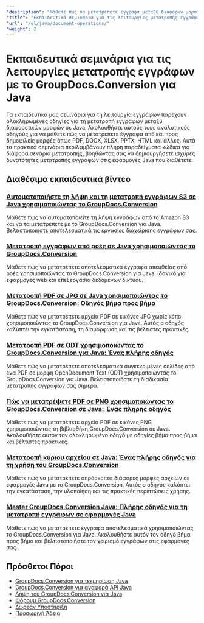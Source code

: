 ```yaml
---
"description": "Μάθετε πώς να μετατρέπετε έγγραφα μεταξύ διαφόρων μορφών χρησιμοποιώντας το GroupDocs.Conversion για Java μέσα από αυτά τα λεπτομερή σεμινάρια."
"title": "Εκπαιδευτικά σεμινάρια για τις λειτουργίες μετατροπής εγγράφων με το GroupDocs.Conversion για Java"
"url": "/el/java/document-operations/"
"weight": 2
---
```


# Εκπαιδευτικά σεμινάρια για τις λειτουργίες μετατροπής εγγράφων με το GroupDocs.Conversion για Java

Τα εκπαιδευτικά μας σεμινάρια για τη λειτουργία εγγράφων παρέχουν ολοκληρωμένες οδηγίες για τη μετατροπή εγγράφων μεταξύ διαφορετικών μορφών σε Java. Ακολουθήστε αυτούς τους αναλυτικούς οδηγούς για να μάθετε πώς να μετατρέπετε έγγραφα από και προς δημοφιλείς μορφές όπως PDF, DOCX, XLSX, PPTX, HTML και άλλες. Αυτά τα πρακτικά σεμινάρια περιλαμβάνουν πλήρη παραδείγματα κώδικα για διάφορα σενάρια μετατροπής, βοηθώντας σας να δημιουργήσετε ισχυρές δυνατότητες μετατροπής εγγράφων στις εφαρμογές Java που διαθέτετε.

## Διαθέσιμα εκπαιδευτικά βίντεο

### [Αυτοματοποιήστε τη λήψη και τη μετατροπή εγγράφων S3 σε Java χρησιμοποιώντας το GroupDocs.Conversion](./automate-s3-download-convert-java-groupdocs/)
Μάθετε πώς να αυτοματοποιείτε τη λήψη εγγράφων από το Amazon S3 και να τα μετατρέπετε με το GroupDocs.Conversion για Java. Βελτιστοποιήστε αποτελεσματικά τις εργασίες διαχείρισης εγγράφων σας.

### [Μετατροπή εγγράφων από ροές σε Java χρησιμοποιώντας το GroupDocs.Conversion](./convert-documents-streams-java-groupdocs/)
Μάθετε πώς να μετατρέπετε αποτελεσματικά έγγραφα απευθείας από ροές χρησιμοποιώντας το GroupDocs.Conversion για Java, ιδανικό για εφαρμογές web και επεξεργασία δεδομένων δικτύου.

### [Μετατροπή PDF σε JPG σε Java χρησιμοποιώντας το GroupDocs.Conversion: Οδηγός βήμα προς βήμα](./convert-pdf-to-jpg-groupdocs-java/)
Μάθετε πώς να μετατρέπετε αρχεία PDF σε εικόνες JPG χωρίς κόπο χρησιμοποιώντας το GroupDocs.Conversion για Java. Αυτός ο οδηγός καλύπτει την εγκατάσταση, τη διαμόρφωση και τις βέλτιστες πρακτικές.

### [Μετατροπή PDF σε ODT χρησιμοποιώντας το GroupDocs.Conversion για Java: Ένας πλήρης οδηγός](./convert-pdf-pages-to-odt-groupdocs-java/)
Μάθετε πώς να μετατρέπετε αποτελεσματικά συγκεκριμένες σελίδες από ένα PDF σε μορφή OpenDocument Text (ODT) χρησιμοποιώντας το GroupDocs.Conversion για Java. Βελτιστοποιήστε τη διαδικασία μετατροπής εγγράφων σας σήμερα.

### [Πώς να μετατρέψετε PDF σε PNG χρησιμοποιώντας το GroupDocs.Conversion σε Java: Ένας πλήρης οδηγός](./convert-pdf-to-png-groupdocs-java/)
Μάθετε πώς να μετατρέπετε αρχεία PDF σε εικόνες PNG χρησιμοποιώντας τη βιβλιοθήκη GroupDocs.Conversion σε Java. Ακολουθήστε αυτόν τον ολοκληρωμένο οδηγό με οδηγίες βήμα προς βήμα και βέλτιστες πρακτικές.

### [Μετατροπή κύριου αρχείου σε Java: Ένας πλήρης οδηγός για τη χρήση του GroupDocs.Conversion](./java-groupdocs-conversion-file-handling/)
Μάθετε πώς να μετατρέπετε απρόσκοπτα διάφορες μορφές αρχείων σε εφαρμογές Java με το GroupDocs.Conversion. Αυτός ο οδηγός καλύπτει την εγκατάσταση, την υλοποίηση και τις πρακτικές περιπτώσεις χρήσης.

### [Master GroupDocs.Conversion Java: Πλήρης οδηγός για τη μετατροπή εγγράφων σε εφαρμογές Java](./groupdocs-conversion-java-master-document-conversion/)
Μάθετε πώς να μετατρέπετε έγγραφα αποτελεσματικά χρησιμοποιώντας το GroupDocs.Conversion για Java. Ακολουθήστε αυτόν τον οδηγό βήμα προς βήμα και βελτιστοποιήστε τον χειρισμό εγγράφων στις εφαρμογές σας.

## Πρόσθετοι Πόροι

- [GroupDocs.Conversion για τεκμηρίωση Java](https://docs.groupdocs.com/conversion/java/)
- [GroupDocs.Conversion για αναφορά API Java](https://reference.groupdocs.com/conversion/java/)
- [Λήψη του GroupDocs.Conversion για Java](https://releases.groupdocs.com/conversion/java/)
- [Φόρουμ GroupDocs.Conversion](https://forum.groupdocs.com/c/conversion)
- [Δωρεάν Υποστήριξη](https://forum.groupdocs.com/)
- [Προσωρινή Άδεια](https://purchase.groupdocs.com/temporary-license/)